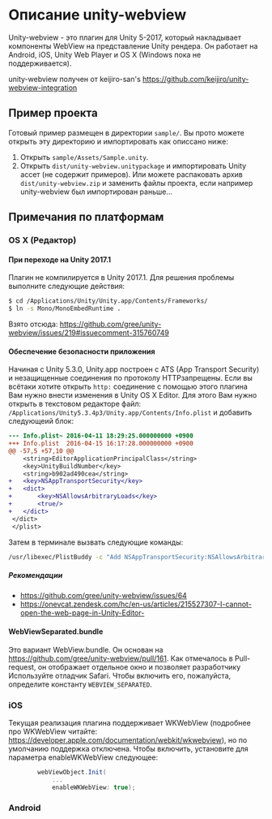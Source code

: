 # Описание unity-webview

Unity-webview - это плагин для Unity 5-2017, который накладывает компоненты WebView
на представление Unity рендера. Он работает на Android, iOS, Unity Web Player и OS X
(Windows пока не поддерживается).

unity-webview получен от keijiro-san's
https://github.com/keijiro/unity-webview-integration

## Пример проекта

Готовый пример размещен в директории `sample/`. Вы прото можете открыть эту директорию и импортировать как описсано ниже:

1. Открыть `sample/Assets/Sample.unity`.
2. Открыть `dist/unity-webview.unitypackage` и импортировать Unity ассет (не содержит примеров). Или можете распаковать архив `dist/unity-webview.zip` и заменить файлы проекта, если например unity-webview был импортирован раньше...

## Примечания по платформам 

### OS X (Редактор)

#### При переходе на Unity 2017.1

Плагин не компилируется в Unity 2017.1. Для решения проблемы выполните следующие действия:

```bash
$ cd /Applications/Unity/Unity.app/Contents/Frameworks/
$ ln -s Mono/MonoEmbedRuntime .
```

Взято отсюда: https://github.com/gree/unity-webview/issues/219#issuecomment-315760749

#### Обеспечение безопасности приложения

Начиная с Unity 5.3.0, Unity.app построен с ATS (App Transport Security) и незащищенные соединения по протоколу HTTPзапрещены. Если вы всётаки хотите открыть `http:` соединение с помощью этого плагина Вам нужно внести изменения в Unity OS X Editor.
Для этого Вам нужно открыть в текстовом редакторе файл:
`/Applications/Unity5.3.4p3/Unity.app/Contents/Info.plist` 
и добавить следующеий блок:

```diff
--- Info.plist~	2016-04-11 18:29:25.000000000 +0900
+++ Info.plist	2016-04-15 16:17:28.000000000 +0900
@@ -57,5 +57,10 @@
 	<string>EditorApplicationPrincipalClass</string>
 	<key>UnityBuildNumber</key>
 	<string>b902ad490cea</string>
+	<key>NSAppTransportSecurity</key>
+	<dict>
+		<key>NSAllowsArbitraryLoads</key>
+		<true/>
+	</dict>
 </dict>
 </plist>
```

Затем в терминале вызвать следующие команды:

```bash
/usr/libexec/PlistBuddy -c "Add NSAppTransportSecurity:NSAllowsArbitraryLoads bool true" /Applications/Unity/Unity.app/Contents/Info.plist
```

##### Рекомендации

* https://github.com/gree/unity-webview/issues/64
* https://onevcat.zendesk.com/hc/en-us/articles/215527307-I-cannot-open-the-web-page-in-Unity-Editor-

#### WebViewSeparated.bundle

Это вариант WebView.bundle. Он основан на https://github.com/gree/unity-webview/pull/161. Как отмечалось в
Pull-request, он отображает отдельное окно и позволяет разработчику Используйте отладчик Safari. Чтобы включить его, пожалуйста, определите константу `WEBVIEW_SEPARATED`.

### iOS

Текущая реализация плагина поддерживает WKWebView (подробнее про WKWebView читайте: https://developer.apple.com/documentation/webkit/wkwebview), но по умолчанию поддержка отключена. Чтобы включить, установите для параметра enableWKWebView следующее:

```csharp
		webViewObject.Init(
            ...
            enableWKWebView: true);
```


### Android
